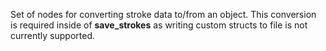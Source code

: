 Set of nodes for converting stroke data to/from an object. This conversion is required inside of **save_strokes** as writing custom structs to file is not currently supported.